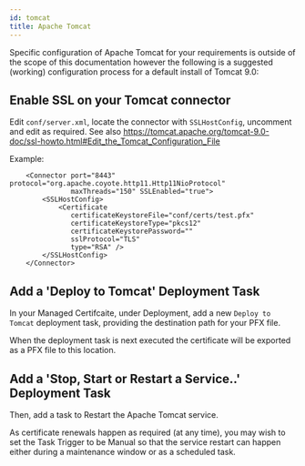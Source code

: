 ```yaml
---
id: tomcat
title: Apache Tomcat
---
```


Specific configuration of Apache Tomcat for your requirements is outside of the scope of this documentation however the following is a suggested (working) configuration process for a default install of Tomcat 9.0:

## Enable SSL on your Tomcat connector

Edit `conf/server.xml`, locate the connector with `SSLHostConfig`, uncomment and edit as required. See also https://tomcat.apache.org/tomcat-9.0-doc/ssl-howto.html#Edit_the_Tomcat_Configuration_File

Example:
```
    <Connector port="8443" protocol="org.apache.coyote.http11.Http11NioProtocol"
               maxThreads="150" SSLEnabled="true">
        <SSLHostConfig>
            <Certificate 
               certificateKeystoreFile="conf/certs/test.pfx" 
               certificateKeystoreType="pkcs12" 
               certificateKeystorePassword="" 
               sslProtocol="TLS"
               type="RSA" />
        </SSLHostConfig>
    </Connector>

```
    
## Add a 'Deploy to Tomcat' Deployment Task
In your Managed Certifcaite, under Deployment, add a new `Deploy to Tomcat` deployment task, providing the destination path for your PFX file. 

When the deployment task is next executed the certificate will be exported as a PFX file to this location.

## Add a 'Stop, Start or Restart a Service..' Deployment Task
Then, add a task to Restart the Apache Tomcat service. 

As certificate renewals happen as required (at any time), you may wish to set the Task Trigger to be Manual so that the service restart can happen either during a maintenance window or as a scheduled task.